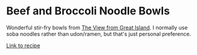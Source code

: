 # Beef and Broccoli Noodle Bowls

Wonderful stir-fry bowls from [The View from Great Island](https://theviewfromgreatisland.com/). I normally use soba noodles rather than udon/ramen, but that's just personal preference.

[Link to recipe](https://theviewfromgreatisland.com/beef-and-broccoli-noodle-bowls-recipe/)